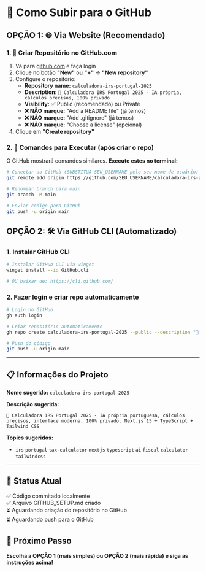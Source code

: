 # 🚀 Como Subir para o GitHub

## OPÇÃO 1: 🌐 Via Website (Recomendado)

### 1. 📝 Criar Repositório no GitHub.com

1. Vá para [github.com](https://github.com) e faça login
2. Clique no botão **"New"** ou **"+"** → **"New repository"**
3. Configure o repositório:
   - **Repository name:** `calculadora-irs-portugal-2025`
   - **Description:** `🧮 Calculadora IRS Portugal 2025 - IA própria, cálculos precisos, 100% privado`
   - **Visibility:** ✅ Public (recomendado) ou Private
   - **❌ NÃO marque:** "Add a README file" (já temos)
   - **❌ NÃO marque:** "Add .gitignore" (já temos)
   - **❌ NÃO marque:** "Choose a license" (opcional)
4. Clique em **"Create repository"**

### 2. 🔗 Comandos para Executar (após criar o repo)

O GitHub mostrará comandos similares. **Execute estes no terminal:**

```bash
# Conectar ao GitHub (SUBSTITUA SEU_USERNAME pelo seu nome de usuário)
git remote add origin https://github.com/SEU_USERNAME/calculadora-irs-portugal-2025.git

# Renomear branch para main
git branch -M main

# Enviar código para GitHub
git push -u origin main
```

## OPÇÃO 2: 🛠️ Via GitHub CLI (Automatizado)

### 1. Instalar GitHub CLI

```bash
# Instalar GitHub CLI via winget
winget install --id GitHub.cli

# OU baixar de: https://cli.github.com/
```

### 2. Fazer login e criar repo automaticamente

```bash
# Login no GitHub
gh auth login

# Criar repositório automaticamente
gh repo create calculadora-irs-portugal-2025 --public --description "🧮 Calculadora IRS Portugal 2025 - IA própria, cálculos precisos, 100% privado"

# Push do código
git push -u origin main
```

---

## 📋 Informações do Projeto

**Nome sugerido:** `calculadora-irs-portugal-2025`

**Descrição sugerida:**
```
🧮 Calculadora IRS Portugal 2025 - IA própria portuguesa, cálculos precisos, interface moderna, 100% privado. Next.js 15 + TypeScript + Tailwind CSS
```

**Topics sugeridos:**
- `irs` `portugal` `tax-calculator` `nextjs` `typescript` `ai` `fiscal` `calculator` `tailwindcss`

---

## 🚀 Status Atual
✅ Código commitado localmente  
✅ Arquivo GITHUB_SETUP.md criado  
⏳ Aguardando criação do repositório no GitHub  
⏳ Aguardando push para o GitHub

## 🎯 Próximo Passo
**Escolha a OPÇÃO 1 (mais simples) ou OPÇÃO 2 (mais rápida) e siga as instruções acima!**